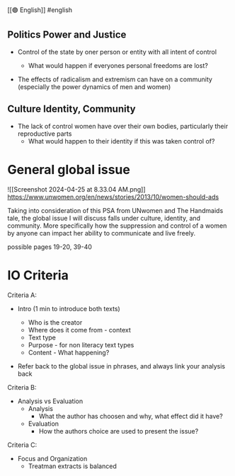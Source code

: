 [[🟣 English]] #english 

## Politics Power and Justice
- Control of the state by oner person or entity with all intent of control 
	- What would happen if everyones personal freedoms are lost?

- The effects of radicalism and extremism can have on a community (especially the power dynamics of men and women)

## Culture Identity, Community 
- The lack of control women have over their own bodies, particularly their reproductive parts 
	- What would happen to their identity if this was taken control of?




# General global issue

![[Screenshot 2024-04-25 at 8.33.04 AM.png]]
https://www.unwomen.org/en/news/stories/2013/10/women-should-ads

Taking into consideration of this PSA from UNwomen and The Handmaids tale, the global issue I will discuss falls under culture, identity, and community. More specifically how the suppression and control of a women by anyone can impact her ability to communicate and live freely. 

possible pages 19-20, 39-40



# IO Criteria 

Criteria A:

- Intro (1 min to introduce both texts)
	- Who is the creator 
	- Where does it come from - context 
	- Text type 
	- Purpose - for non literacy text types
	- Content - What happening?

- Refer back to the global issue in phrases, and always link your analysis back 

Criteria B:

- Analysis vs Evaluation 
	- Analysis 
		- What the author has choosen and why, what effect did it have?
	- Evaluation
		- How the authors choice are used to present the issue?

Criteria C:

- Focus and Organization 
	- Treatman extracts is balanced